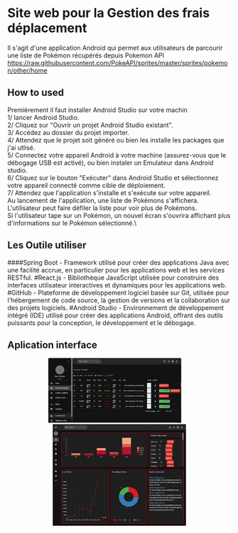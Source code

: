 # Site web pour la Gestion des frais déplacement 

Il s'agit d'une application Android qui permet aux utilisateurs de parcourir une liste de Pokémon récupérés depuis Pokemon API
https://raw.githubusercontent.com/PokeAPI/sprites/master/sprites/pokemon/other/home

## How to used
Premièrement il faut installer Android Studio sur votre  machin\
1/ lancer Android Studio.\
2/ Cliquez sur "Ouvrir un projet Android Studio existant".\
3/ Accédez au dossier du projet importer.\
4/ Attendez que le projet soit généré ou bien les  installe les packages que j'ai utlisé.\
5/ Connectez votre appareil Android à votre machine (assurez-vous que le débogage USB est activé), ou bien instaler un  Emulateur  dans Android studio.\
6/ Cliquez sur le bouton "Exécuter" dans Android Studio et sélectionnez votre appareil connecté comme cible de déploiement.\
7/ Attendez que l'application s'installe et s'exécute sur votre appareil.\
     Au lancement de l'application, une liste de Pokémons s'affichera. L'utilisateur peut faire défiler la liste pour voir plus de Pokémons.\
Si l'utilisateur tape sur un Pokémon, un nouvel écran s'ouvrira affichant plus d'informations sur le Pokémon sélectionné.\

## Les Outile utiliser

####Spring Boot - Framework utilisé pour créer des applications Java avec une facilité accrue, en particulier pour les applications web et les services RESTful.
#React.js - Bibliothèque JavaScript utilisée pour construire des interfaces utilisateur interactives et dynamiques pour les applications web.
#GitHub - Plateforme de développement logiciel basée sur Git, utilisée pour l'hébergement de code source, la gestion de versions et la collaboration sur des projets logiciels.
#Android Studio - Environnement de développement intégré (IDE) utilisé pour créer des applications Android, offrant des outils puissants pour la conception, le développement et le débogage.


## Aplication interface

<div align="center"> 
  <img src="screenshoots/1.jpeg" width="300"> 
     &nbsp;&nbsp;&nbsp;&nbsp;
  <img src="screenshoots/2.jpeg" width="300">  
</div> 










